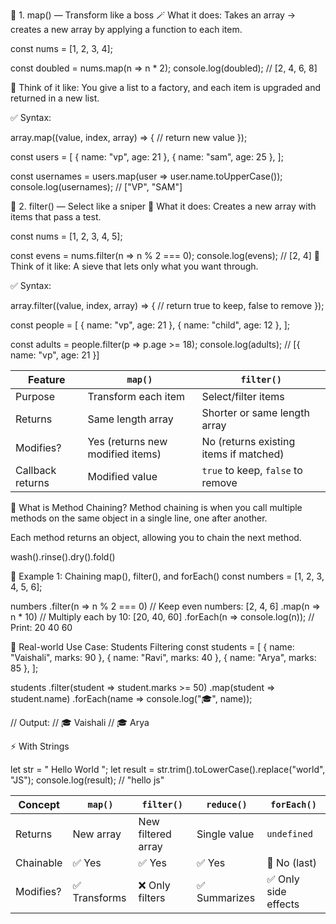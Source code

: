 🧠 1. map() — Transform like a boss
🪄 What it does:
Takes an array → creates a new array by applying a function to each item.

const nums = [1, 2, 3, 4];

const doubled = nums.map(n => n * 2);
console.log(doubled); // [2, 4, 6, 8]

🎯 Think of it like: You give a list to a factory, and each item is upgraded and returned in a new list.

✅ Syntax:

array.map((value, index, array) => {
  // return new value
});

const users = [
  { name: "vp", age: 21 },
  { name: "sam", age: 25 },
];

const usernames = users.map(user => user.name.toUpperCase());
console.log(usernames); // ["VP", "SAM"]


🧠 2. filter() — Select like a sniper
🧼 What it does:
Creates a new array with items that pass a test.

const nums = [1, 2, 3, 4, 5];

const evens = nums.filter(n => n % 2 === 0);
console.log(evens); // [2, 4]
🎯 Think of it like: A sieve that lets only what you want through.

✅ Syntax:

array.filter((value, index, array) => {
  // return true to keep, false to remove
});

const people = [
  { name: "vp", age: 21 },
  { name: "child", age: 12 },
];

const adults = people.filter(p => p.age >= 18);
console.log(adults); // [{ name: "vp", age: 21 }]


| Feature          | `map()`                          | `filter()`                             |
| ---------------- | -------------------------------- | -------------------------------------- |
| Purpose          | Transform each item              | Select/filter items                    |
| Returns          | Same length array                | Shorter or same length array           |
| Modifies?        | Yes (returns new modified items) | No (returns existing items if matched) |
| Callback returns | Modified value                   | `true` to keep, `false` to remove      |


🔗 What is Method Chaining?
Method chaining is when you call multiple methods on the same object in a single line, one after another.

Each method returns an object, allowing you to chain the next method.

wash().rinse().dry().fold()

🧪 Example 1: Chaining map(), filter(), and forEach()
const numbers = [1, 2, 3, 4, 5, 6];

numbers
  .filter(n => n % 2 === 0)         // Keep even numbers: [2, 4, 6]
  .map(n => n * 10)                 // Multiply each by 10: [20, 40, 60]
  .forEach(n => console.log(n));    // Print: 20 40 60

🧠 Real-world Use Case: Students Filtering
const students = [
  { name: "Vaishali", marks: 90 },
  { name: "Ravi", marks: 40 },
  { name: "Arya", marks: 85 },
];

students
  .filter(student => student.marks >= 50)
  .map(student => student.name)
  .forEach(name => console.log("🎓", name));

// Output:
// 🎓 Vaishali
// 🎓 Arya

⚡ With Strings

let str = "  Hello World  ";
let result = str.trim().toLowerCase().replace("world", "JS");
console.log(result); // "hello js"

| Concept   | `map()`      | `filter()`         | `reduce()`   | `forEach()`         |
| --------- | ------------ | ------------------ | ------------ | ------------------- |
| Returns   | New array    | New filtered array | Single value | `undefined`         |
| Chainable | ✅ Yes        | ✅ Yes              | ✅ Yes        | 🚫 No (last)        |
| Modifies? | ✅ Transforms | ❌ Only filters     | ✅ Summarizes | ✅ Only side effects |
